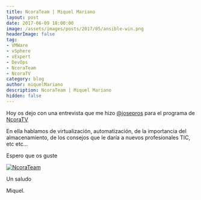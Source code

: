 ```yaml
---
title: NcoraTeam | Miquel Mariano
layout: post
date: 2017-06-09 18:00:00
image: /assets/images/posts/2017/05/ansible-win.png
headerImage: false
tag:
- VMWare
- vSphere
- vExpert
- DevOps
- NcoraTeam
- NcoraTV
category: blog
author: miquelMariano
description: NcoraTeam | Miquel Mariano
hidden: false
---
```


Hoy os dejo con una entrevista que me hizo [@josepros](https://twitter.com/josepros) para el programa de [NcoraTV](https://www.youtube.com/channel/UCgOZpO7E3HEh0nHH2JSJOPA)

En ella hablamos de virtualización, automatización, de la importancia del almacenamiento, de los consejos que le daría a nuevos profesionales TIC, etc etc...

Espero que os guste

[![NcoraTeam](https://img.youtube.com/vi/OL7RC8_KI1A/0.jpg)](https://www.youtube.com/watch?v=OL7RC8_KI1A "#NcoraTeam")

Un saludo

Miquel.